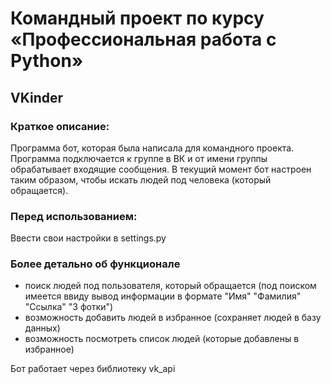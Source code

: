 # Командный проект по курсу «Профессиональная работа с Python»

## VKinder

### Краткое описание:
Программа бот, которая была написала для командного проекта. Программа подключается к группе в ВК и от имени группы обрабатывает входящие сообщения. В текущий момент бот настроен таким образом, чтобы искать людей под человека (который обращается).

### Перед использованием:
Ввести свои настройки в settings.py

### Более детально об функционале 
- поиск людей под пользователя, который обращается (под поиском имеется ввиду вывод информации в формате "Имя" "Фамилия" "Ссылка" "3 фотки")
- возможность добавить людей в избранное (сохраняет людей в базу данных)
- возможность посмотреть список людей (которые добавлены в избранное)

Бот работает через библиотеку vk_api
